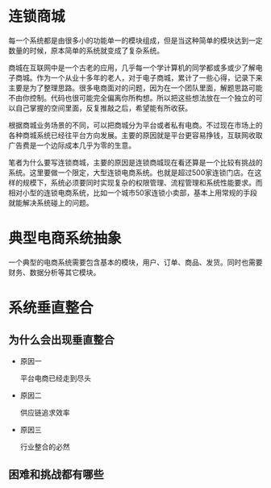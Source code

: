 # 连锁商城

每一个系统都是由很多小的功能单一的模块组成，但是当这种简单的模块达到一定数量的时候，原本简单的系统就变成了复杂系统。

商城在互联网中是一个古老的应用，几乎每一个学计算机的同学都或多或少了解电子商城。作为一个从业十多年的老人，对于电子商城，累计了一些心得，记录下来主要是为了整理思路。很多电商面对的问题，因为在一个团队里面，解题思路可能不由你控制。代码也很可能完全偏离你所构想。所以把这些想法放在一个独立的可以自己掌握的空间里面，反复推敲之后，希望能有所收获。

根据商城业务场景的不同，可以把商城分为平台或者私有电商。不过现在市场上的各种商城系统已经往平台方向发展。主要的原因就是平台更容易挣钱，互联网收取广告费是一个边际成本几乎为零的生意。

笔者为什么要写连锁商城，主要的原因是连锁商城现在看还算是一个比较有挑战的系统。这里要做一个限定，大型连锁电商系统。也就是超过500家连锁门店。在这样的规模下，系统必须要同时实现复杂的权限管理、流程管理和系统性能要求。而相对小型的连锁电商系统，比如一个城市50家连锁小卖部，基本上用常规的手段就能解决系统碰上的问题。

# 典型电商系统抽象

一个典型的电商系统需要包含基本的模块，用户、订单、商品、发货。同时也需要财务、数据分析等其它模块。

# 系统垂直整合

## 为什么会出现垂直整合
* 原因一

  平台电商已经走到尽头

* 原因二
  
  供应链追求效率
  
* 原因三
  
  行业整合的必然
  
  
## 困难和挑战都有哪些